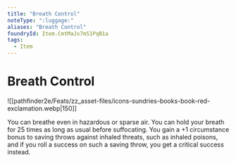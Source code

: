 ```yaml
---
title: "Breath Control"
noteType: ":luggage:"
aliases: "Breath Control"
foundryId: Item.CmtMaJx7mS1PqB1a
tags:
  - Item
---
```


# Breath Control
![[pathfinder2e/Feats/zz_asset-files/icons-sundries-books-book-red-exclamation.webp|150]]

You can breathe even in hazardous or sparse air. You can hold your breath for 25 times as long as usual before suffocating. You gain a +1 circumstance bonus to saving throws against inhaled threats, such as inhaled poisons, and if you roll a success on such a saving throw, you get a critical success instead.
